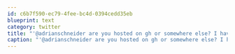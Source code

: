 ```yaml
---
id: c6b7f590-ec79-4fee-bc4d-0394cedd35eb
blueprint: text
category: twitter
title: "'@adrianschneider are you hosted on gh or somewhere else? I haven't done a ton of branching so might need to get into that"
caption: "'@adrianschneider are you hosted on gh or somewhere else? I haven't done a ton of branching so might need to get into that"
---
```

